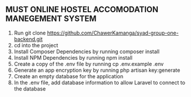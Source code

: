 ## MUST ONLINE HOSTEL ACCOMODATION MANEGEMENT SYSTEM ##

1. Run git clone https://github.com/ChawerKamanga/syad-group-one-backend.git
2. cd into the project 
3. Install Composer Dependencies by running composer install
4. Install NPM Dependencies by running npm install
5. Create a copy of the .env file by running cp .env.example .env
6. Generate an app encryption key by running php artisan key:generate
7. Create an empty database for the application
8. In the .env file, add database information to allow Laravel to connect to the database
